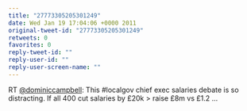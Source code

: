 ```yaml
---
title: "27773305205301249"
date: Wed Jan 19 17:04:06 +0000 2011
original-tweet-id: "27773305205301249"
retweets: 0
favorites: 0
reply-tweet-id: ""
reply-user-id: ""
reply-user-screen-name: ""
---
```

RT <a href="https://twitter.com/dominiccampbell">@dominiccampbell</a>: This #localgov chief exec salaries debate is so distracting. If all 400 cut salaries by £20k &gt; raise £8m vs £1.2 ...
